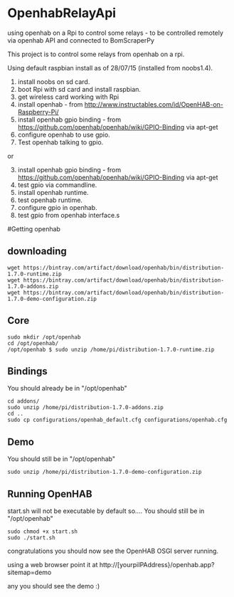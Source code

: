 # OpenhabRelayApi
using openhab on a Rpi to control some relays - to be controlled remotely via openhab API and connected to BomScraperPy


This project is to control some relays from openhab on a rpi.

Using default raspbian install as of 28/07/15 (installed from noobs1.4).

1. install noobs on sd card.
2. boot Rpi with sd card and install raspbian.
3. get wireless card working with Rpi
4. install openhab - from http://www.instructables.com/id/OpenHAB-on-Raspberry-Pi/
5. install openhab gpio binding - from https://github.com/openhab/openhab/wiki/GPIO-Binding via apt-get
6. configure openhab to use gpio.
7. Test openhab talking to gpio.


or

3. install openhab gpio binding - from https://github.com/openhab/openhab/wiki/GPIO-Binding via apt-get
4. test gpio via commandline.
5. install openhab runtime.
6. test openhab runtime.
7. configure gpio in openhab.
8. test gpio from openhab interface.s


#Getting openhab

downloading 
-----------
```
wget https://bintray.com/artifact/download/openhab/bin/distribution-1.7.0-runtime.zip
wget https://bintray.com/artifact/download/openhab/bin/distribution-1.7.0-addons.zip
wget https://bintray.com/artifact/download/openhab/bin/distribution-1.7.0-demo-configuration.zip
```



Core
----
```
sudo mkdir /opt/openhab
cd /opt/openhab/
/opt/openhab $ sudo unzip /home/pi/distribution-1.7.0-runtime.zip

```

Bindings
--------

You should already be in "/opt/openhab"
```
cd addons/
sudo unzip /home/pi/distribution-1.7.0-addons.zip
cd ..
sudo cp configurations/openhab_default.cfg configurations/openhab.cfg
```


Demo
--------

You should still be in "/opt/openhab"
```
sudo unzip /home/pi/distribution-1.7.0-demo-configuration.zip
```


Running OpenHAB
---------------

start.sh will not be executable by default so....
You should still be in "/opt/openhab"
```
sudo chmod +x start.sh 
sudo ./start.sh
```

congratulations you should now see the OpenHAB OSGI server running.

using a web browser point it at http://[yourpiIPAddress}/openhab.app?sitemap=demo

any you should see the demo :)




